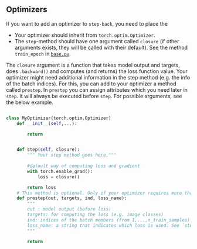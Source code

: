 ## Optimizers

If you want to add an optimizer to `step-back`, you need to place the

* Your optimizer should inherit from `torch.optim.Optimizer`.
* The `step`-method should have one argument called `closure` (if other arguments exists, they will be called with their default). See the method `train_epoch` in [`base.py`](../base.py).


The `closure` argument is a function that takes model output and targets, does `.backward()` and computes (and returns) the loss function value. Your optimizer might need additional information in the step method (e.g. the info of the batch indices).
For this, you can add to your optimizer a method called `prestep`. In `prestep` you can assign attributes which you need later in `step`. It will always be executed before `step`.
For possible arguments, see the below example.


``` python

class MyOptimizer(torch.optim.Optimizer)
    def __init__(self,...):

        return


    def step(self, closure):
        """ Your step method goes here."""
        
        #default way of computing loss and gradient
        with torch.enable_grad():
            loss = closure()

        return loss
    # This method is optional. Only if your optimizer requires more than loss value and gradients for doing a step.
    def prestep(out, targets, ind, loss_name):
        """
        out : model output (before loss)
        targets: for computing the loss (e.g. image classes)
        ind: indices of the batch members (from 1,...,n_train_samples)
        loss_name: a string that indicates which loss is used. See `step-back/metrics.py`.
        """

        return
```
